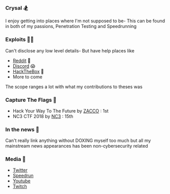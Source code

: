 ### Crysal 🏂
I enjoy getting into places where I'm not supposed to be-
This can be found in both of my passions, Penetration Testing and Speedrunning 

### Exploits 🐱‍👤
Can't disclose any low level details-
But have help places like
* [Reddit](https://hackerone.com/reddit) 👾
* [Discord](https://canary.discord.com/security) 😱
* [HackTheBox](https://app.hackthebox.eu/profile/79500#badges) 🐛
* More to come

The scope ranges a lot with what my contributions to theses was

### Capture The Flags 🤖
* Hack Your Way To The Future by [ZACCO](https://www.zacco.com/) : 1st
* NC3 CTF 2018 by [NC3](https://www.dansk-politi.dk/emne/cybercrime) : 15th

### In the news 📜
Can't really link anything without DOXING myself too much
but all my mainstream news appearances has been non-cybersecurity related

### Media 🔭
- [Twitter](https://twitter.com/crysal0)
- [Speedrun](https://www.speedrun.com/crysal)
- [Youtube](https://www.youtube.com/crysal)
- [Twitch](https://www.twitch.tv/crysal)
